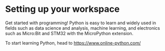 # Setting up your workspace
Get started with programming! Python is easy to learn and widely used in fields such as data science and analysis, machine learning, and electronics such as Micro:Bit and STM32 with the MicroPython extension.

To start learning Python, head to https://www.online-python.com/

